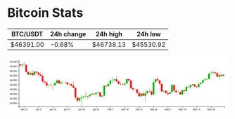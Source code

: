# Bitcoin Stats

BTC/USDT|24h change|24h high|24h low|
|---|---|---|---|
|$46391.00|-0.68%|$46738.13|$45530.92|

<img src="./chart.svg">
